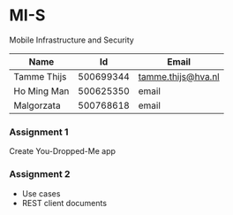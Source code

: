 # MI-S
Mobile Infrastructure and Security

Name | Id | Email
--- | --- | ---
Tamme Thijs | 500699344 | tamme.thijs@hva.nl
Ho Ming Man | 500625350 | email
Malgorzata | 500768618 | email



### Assignment 1
Create You-Dropped-Me app

### Assignment 2
- Use cases
- REST client documents
